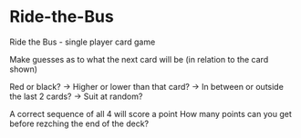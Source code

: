 # Ride-the-Bus
Ride the Bus - single player card game

Make guesses as to what the next card will be (in relation to the card shown)

Red or black? -> Higher or lower than that card? -> In between or outside the last 2 cards? -> Suit at random?

A correct sequence of all 4 will score a point
How many points can you get before rezching the end of the deck?

